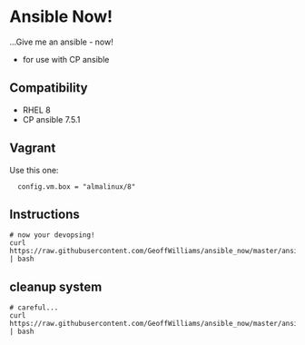 # Ansible Now!

...Give me an ansible - now!

* for use with CP ansible

## Compatibility
* RHEL 8
* CP ansible 7.5.1

## Vagrant

Use this one:

```
  config.vm.box = "almalinux/8"
```

## Instructions

```shell
# now your devopsing!
curl https://raw.githubusercontent.com/GeoffWilliams/ansible_now/master/ansiblenow.sh | bash
```

## cleanup system

```shell
# careful...
curl https://raw.githubusercontent.com/GeoffWilliams/ansible_now/master/ansiblenuke.sh | bash
```
